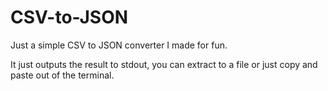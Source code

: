 # CSV-to-JSON

Just a simple CSV to JSON converter I made for fun.

It just outputs the result to stdout, you can extract to a file or just copy and paste out of the terminal.
